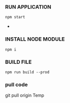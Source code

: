 ### RUN APPLICATION

    npm start
-
### INSTALL NODE MODULE

    npm i

### BUILD FILE

    npm run build --prod

### pull code
git pull origin Temp